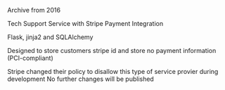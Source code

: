 Archive from 2016

Tech Support Service with Stripe Payment Integration

Flask, jinja2 and SQLAlchemy

Designed to store customers stripe id and store no payment information (PCI-compliant)

Stripe changed their policy to disallow this type of service provier during development
No further changes will be published
